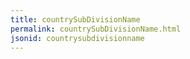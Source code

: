 ```yaml
---
title: countrySubDivisionName
permalink: countrySubDivisionName.html
jsonid: countrysubdivisionname
---
```

